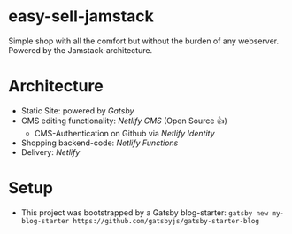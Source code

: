 # easy-sell-jamstack
Simple shop with all the comfort but without the burden of any webserver. Powered by the Jamstack-architecture.

# Architecture
* Static Site: powered by *Gatsby*
* CMS editing functionality: *Netlify CMS* (Open Source :thumbsup:)
    * CMS-Authentication on Github via *Netlify Identity*
* Shopping backend-code: *Netlify Functions*
* Delivery: *Netlify*

# Setup
* This project was bootstrapped by a Gatsby blog-starter: `gatsby new my-blog-starter https://github.com/gatsbyjs/gatsby-starter-blog`
